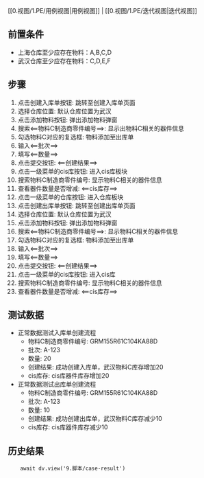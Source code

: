 [[0.视图/1.PE/用例视图|用例视图]] | [[0.视图/1.PE/迭代视图|迭代视图]]

## 前置条件

- 上海仓库至少应存在物料：A,B,C,D
- 武汉仓库至少应存在物料：C,D,E,F

## 步骤

1. 点击创建入库单按钮: 跳转至创建入库单页面
2. 选择仓库位置: 默认仓库位置为武汉
3. 点击添加物料按钮: 弹出添加物料弹窗
4. 搜索<==物料C制造商零件编号==>: 显示出物料C相关的器件信息
5. 勾选物料C对应的复选框: 物料添加至出库单
6. 输入<==批次==>
7. 填写<==数量==>
8. 点击提交按钮: <==创建结果==>
9. 点击一级菜单的cis库按钮: 进入cis库板块
10. 搜索物料C制造商零件编号: 显示物料C相关的器件信息
11. 查看器件数量是否增减: <==cis库存==>
12. 点击一级菜单的仓库按钮: 进入仓库板块
13. 点击创建出库单按钮: 跳转至创建出库单页面
14. 选择仓库位置: 默认仓库位置为武汉
15. 点击添加物料按钮: 弹出添加物料弹窗
16. 搜索<==物料C制造商零件编号==>: 显示物料C相关的器件信息
17. 勾选物料C对应的复选框: 物料添加至出库单
18. 输入<==批次==>
19. 填写<==数量==>
20. 点击提交按钮: <==创建结果==>
21. 点击一级菜单的cis库按钮: 进入cis库
22. 搜索物料C制造商零件编号: 显示物料C相关的器件信息
23. 查看器件数量是否增减: <==cis库存==>
 
## 测试数据

- 正常数据测试入库单创建流程
	- 物料C制造商零件编号: GRM155R61C104KA88D
	- 批次: A-123
	- 数量: 20
	- 创建结果: 成功创建入库单，武汉物料C库存增加20
	- cis库存: cis库器件库存增加20
- 正常数据测试出库单创建流程
	- 物料C制造商零件编号: GRM155R61C104KA88D
	- 批次: A-123
	- 数量: 10
	- 创建结果: 成功创建出库单，武汉物料C库存减少10
	- cis库存: cis库器件库存减少10

## 历史结果

```dataviewjs
    await dv.view('9.脚本/case-result')
```
